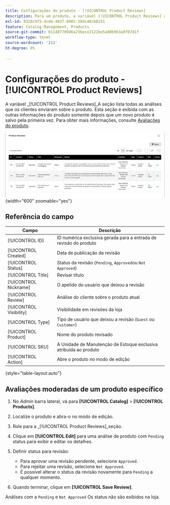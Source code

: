 ```yaml
---
title: Configurações do produto - [!UICONTROL Product Reviews]
description: Para um produto, a variável [!UICONTROL Product Reviews] as configurações fornecem acesso a revisões enviadas para o produto e editam o status de revisões pendentes.
exl-id: 9328c9f5-dcd4-4837-8902-39dc48cb8151
feature: Catalog Management, Products
source-git-commit: 01148770946a236ece2122be5a88b963a0f07d1f
workflow-type: tm+mt
source-wordcount: '212'
ht-degree: 0%

---
```


# Configurações do produto - [!UICONTROL Product Reviews]

A variável _[!UICONTROL Product Reviews]_A seção lista todas as análises que os clientes enviaram sobre o produto. Esta seção é exibida com as outras informações do produto somente depois que um novo produto é salvo pela primeira vez. Para obter mais informações, consulte [Avaliações do produto](../merchandising-promotions/product-reviews.md).

![Avaliações do produto](./assets/product-review.png){width="600" zoomable="yes"}

## Referência do campo

| Campo | Descrição |
|--- |--- |
| [!UICONTROL ID] | ID numérica exclusiva gerada para a entrada de revisão do produto |
| [!UICONTROL Created] | Data de publicação da revisão |
| [!UICONTROL Status] | Status da revisão (`Pending`, `Approved`ou `Not Approved`) |
| [!UICONTROL Title] | Revisar título |
| [!UICONTROL Nickname] | O apelido do usuário que deixou a revisão |
| [!UICONTROL Review] | Análise do cliente sobre o produto atual |
| [!UICONTROL Visibility] | Visibilidade em revisões da loja |
| [!UICONTROL Type] | Tipo de usuário que deixou a revisão (`Guest` ou `Customer`) |
| [!UICONTROL Product] | Nome do produto revisado |
| [!UICONTROL SKU] | A Unidade de Manutenção de Estoque exclusiva atribuída ao produto |
| [!UICONTROL Action] | Abre o produto no modo de edição |

{style="table-layout:auto"}

## Avaliações moderadas de um produto específico

1. No _Admin_ barra lateral, vá para **[!UICONTROL Catalog]** > **[!UICONTROL Products]**.

1. Localize o produto e abra-o no modo de edição.

1. Role para a _[!UICONTROL Product Reviews]_seção.

1. Clique em **[!UICONTROL Edit]** para uma análise de produto com `Pending` status para exibir e editar os detalhes.

1. Definir status para revisão:

   - Para aprovar uma revisão pendente, selecione `Approved`.
   - Para rejeitar uma revisão, selecione `Not Approved`.
   - É possível alterar o status da revisão novamente para `Pending` a qualquer momento.

1. Quando terminar, clique em **[!UICONTROL Save Review]**.

Análises com a `Pending` e `Not Approved` Os status não são exibidos na loja.
